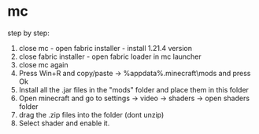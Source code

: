# mc
step by step:
1. close mc - open fabric installer - install 1.21.4 version
2. close fabric installer - open fabric loader in mc launcher
3. close mc again
4. Press Win+R and copy/paste -> %appdata%\.minecraft\mods and press Ok
5. Install all the .jar files in the "mods" folder and place them in this folder
6. Open minecraft and go to settings -> video -> shaders -> open shaders folder
7. drag the .zip files into the folder (dont unzip)
8. Select shader and enable it.
